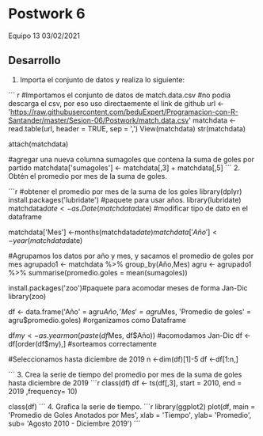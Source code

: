 Postwork 6
===========
Equipo 13 
03/02/2021

## Desarrollo
1. Importa el conjunto de datos y realiza lo siguiente:

 <!-- end list -->

´´´ r
#Importamos el conjunto de datos de match.data.csv
#no podia descarga el csv, por eso uso directaemente el link de github
url <- 'https://raw.githubusercontent.com/beduExpert/Programacion-con-R-Santander/master/Sesion-06/Postwork/match.data.csv'
matchdata <- read.table(url, header = TRUE, sep = ',')
View(matchdata)
str(matchdata)

attach(matchdata)

#agregar una nueva columna sumagoles que contena la suma de goles por partido
matchdata['sumagoles'] <- matchdata[,3] + matchdata[,5]
´´´
2. Obtén el promedio por mes de la suma de goles.

´´´r
#obtener el promedio por mes de la suma de los goles
library(dplyr)
install.packages('lubridate') #paquete para usar años.
library(lubridate)
matchdata$date<- as.Date(matchdata$date) #modificar tipo de dato en el dataframe

matchdata['Mes'] <-months(matchdata$date)
matchdata['Año'] <-year(matchdata$date)

#Agrupamos los datos por año y mes, y sacamos el promedio de goles por mes
agrupado1 <- matchdata %>% group_by(Año,Mes)
agru <- agrupado1 %>% summarise(promedio.goles = mean(sumagoles))

install.packages('zoo')#paquete para acomodar meses de forma Jan-Dic
library(zoo)

df <- data.frame('Año' = agru$Año, 'Mes'=agru$Mes, 'Promedio de goles' = agru$promedio.goles) #organizamos como Dataframe

df$my <- as.yearmon(paste(df$Mes, df$Año)) #acomodamos Jan-Dic
df <- df[order(df$my),] #sorteamos correctamente

#Seleccionamos hasta diciembre de 2019
n <-dim(df)[1]-5
df <-df[1:n,] 

´´´
3. Crea la serie de tiempo del promedio por mes de la suma de goles hasta diciembre de 2019
´´´r
class(df)
df <- ts(df[,3], start = 2010, end = 2019 ,frequency= 10)

class(df)
´´´
4. Grafica la serie de tiempo.
´´´r
library(ggplot2)
plot(df, main = 'Promedio de Goles Anotados por Mes', xlab = 'Tiempo', ylab= 'Promedio', sub= 'Agosto 2010 - Diciembre 2019')
´´´


